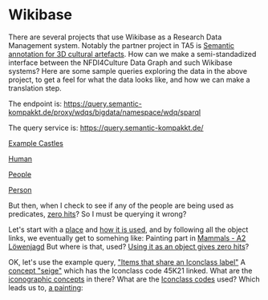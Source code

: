 # Wikibase

There are several projects that use Wikibase as a Research Data Management system. Notably the partner project in TA5 is [Semantic annotation for 3D cultural artefacts](https://wikibase.semantic-kompakkt.de/wiki/Main_Page).
How can we make a semi-standadized interface between the NFDI4Culture Data Graph and such Wikibase systems? Here are some sample queries exploring the data in the above project, to get a feel for what the data looks like, and how we can make a translation step.

The endpoint is: https://query.semantic-kompakkt.de/proxy/wdqs/bigdata/namespace/wdq/sparql

The query service is: https://query.semantic-kompakkt.de/

[Example Castles](https://tinyurl.com/2hgx7sff)

[Human](https://wikibase.semantic-kompakkt.de/wiki/Item:Q2)

[People](https://epoz.org/shmarql?e=https://query.semantic-kompakkt.de/proxy/wdqs/bigdata/namespace/wdq/sparql&o=%3Chttps%3A//wikibase.semantic-kompakkt.de/entity/Q2%3E)

[Person](https://epoz.org/shmarql?e=https://query.semantic-kompakkt.de/proxy/wdqs/bigdata/namespace/wdq/sparql&s=%3Chttps%3A//wikibase.semantic-kompakkt.de/entity/Q83%3E)

But then, when I check to see if any of the people are being used as predicates, [zero hits](https://epoz.org/shmarql?e=https://query.semantic-kompakkt.de/proxy/wdqs/bigdata/namespace/wdq/sparql&o=%3Chttps%3A//wikibase.semantic-kompakkt.de/entity/Q103%3E)?
So I must be querying it wrong?

Let's start with a [place](https://epoz.org/shmarql?e=https://query.semantic-kompakkt.de/proxy/wdqs/bigdata/namespace/wdq/sparql&p=%3Fp&s=%3Chttps%3A//wikibase.semantic-kompakkt.de/entity/Q326%3E)
and [how it is used](https://epoz.org/shmarql?e=https://query.semantic-kompakkt.de/proxy/wdqs/bigdata/namespace/wdq/sparql&o=%3Chttps%3A//wikibase.semantic-kompakkt.de/entity/Q326%3E),
and by following all the object links, we eventually get to somehing like:
Painting part in [Mammals - A2 Löwenjagd](https://epoz.org/shmarql?e=https://query.semantic-kompakkt.de/proxy/wdqs/bigdata/namespace/wdq/sparql&s=%3Chttps%3A//wikibase.semantic-kompakkt.de/entity/Q124%3E)
But where is that, used? [Using it as an object gives zero hits](https://epoz.org/shmarql?e=https://query.semantic-kompakkt.de/proxy/wdqs/bigdata/namespace/wdq/sparql&o=%3Chttps%3A//wikibase.semantic-kompakkt.de/entity/Q124%3E)?

OK, let's use the example query, ["Items that share an Iconclass label"](https://query.semantic-kompakkt.de/embed.html#%23defaultView%3AGraph%0A%0ASELECT%20%3Fitem1%20%3Fitem1Label%20%20%3FiconclassLabel%20%3Ficonclass%20%3Frgb%20%3Frgb2%0AWHERE%0A%7B%0A%20%20%3Fitem1%20tibt%3AP4%20%3Ficonclass.%0A%20%20%3Fitem2%20tibt%3AP4%20%3Ficonclass.%0A%20%20BIND%28%27D88888%27%20as%20%3Frgb%29%0A%20%20SERVICE%20wikibase%3Alabel%20%7B%20bd%3AserviceParam%20wikibase%3Alanguage%20%22%5BAUTO_LANGUAGE%5D%2Cen%22.%20%7D%0A%20%20FILTER%28%3Fitem1%20%21%3D%20%3Fitem2%29%20.%0A%7D%0A)
A [concept "seige"](https://epoz.org/shmarql?e=https://query.semantic-kompakkt.de/proxy/wdqs/bigdata/namespace/wdq/sparql&s=%3Chttps%3A//wikibase.semantic-kompakkt.de/entity/Q217%3E&o=%3Fo) which has the Iconclass code 45K21 linked.
What are the [iconographic concepts](https://epoz.org/shmarql?e=https://query.semantic-kompakkt.de/proxy/wdqs/bigdata/namespace/wdq/sparql&p=%3Fp&o=%3Chttps%3A//wikibase.semantic-kompakkt.de/entity/Q29%3E) in there?
What are the [Iconclass codes](https://epoz.org/shmarql?e=https://query.semantic-kompakkt.de/proxy/wdqs/bigdata/namespace/wdq/sparql&p=%3Chttps%3A//wikibase.semantic-kompakkt.de/prop/direct/P98%3E&o=%3Fo) used?
Which leads us to, [a painting](https://epoz.org/shmarql?e=https://query.semantic-kompakkt.de/proxy/wdqs/bigdata/namespace/wdq/sparql&s=%3Chttps%3A//wikibase.semantic-kompakkt.de/entity/Q343%3E):
